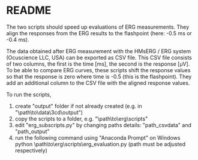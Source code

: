 # README

The two scripts should speed up evaluations of ERG measurements. They align the responses from the ERG results to the flashpoint (here: -0.5 ms or -0.4 ms).

The data obtained after ERG measurement with the HMsERG / ERG system (Ocuscience LLC, USA) can be exported as CSV file. This CSV file consists of two columns, the first is the time [ms], the second is the response [µV]. To be able to compare ERG curves, these scripts shift the response values so that the response is zero where time is -0.5 (this is the flashpoint). They add an additional column to the CSV file with the aligned response values.

To run the scripts,
1) create "output" folder if not already created (e.g. in "\\path\to\data\3cd\output")
2) copy the scripts to a folder, e.g. "\\path\to\erg\scripts"
3) edit "erg_subscripts.py" by changing paths details: "path_csvdata" and "path_output"
4) run the following command using "Anaconda Prompt" on Windows
python \\path\to\erg\scripts\erg_evaluation.py
(path must be adjusted respectively)

